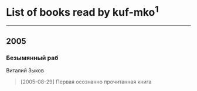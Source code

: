 # List of books read by kuf-mko<sup>1</sup>
---

## 2005

### Безымянный раб
Виталий Зыков
> [2005-08-29] Первая осознанно прочитанная книга



